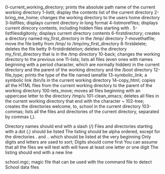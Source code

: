 0-current_working_directory; prints the absolute path name of the current working directory
1-listit; display the contents list of the current directory
2-bring_me_home; changes the working directory to the users home directory
3-listfiles; displays current directory in long format
4-listmorefiles; displays current direcory contents, including hidden files starting with .
5-listfilesdigitonly; displays current directory contents
6-firstdirectory; creates a directory named my_first_directory in the /tmp/ directory
7-movethatfile; move the file betty from /tmp/ to /tmp/my_first_directory
8-firstdelete; deletes the file betty
9-firstdirdeletion; deletes the directory my_first_directory that is in the /tmp directory
10-back; changes the working directory to the previous one
11-lists; lists all files (even ones with names beginning with a period character, which are normally hidden) in the current directory and the parent of the working directory and the /boot directory
12-file_type; prints the type of the file named iamafile
13-symbolic_link; a symbolic link /bin/ls in the current working directory
14-copy_html; copies all the HTML files from the current working directory to the parent of the working directory
100-lets_move; moves all files beginning with an uppercase letter to the directory /tmp/u
101-clean_emacs; deletes all files in the current working directory that end with the character ~
102-tree; creates the directories welcome, to, school in the current directory
103-commas; lists all the files and directories of the current directory, separated by commas (,).

Directory names should end with a slash (/)
Files and directories starting with a dot (.) should be listed
The listing should be alpha ordered, except for the directories . and .. which should be listed at the very beginning
Only digits and letters are used to sort; Digits should come first
You can assume that all the files we will test with will have at least one letter or one digit
The listing should end with a new line

school.mgc; magic file that can be used with the command file to detect School data files
